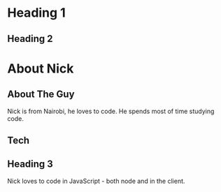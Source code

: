 # Heading 1

## Heading 2

# About Nick

## About The Guy

Nick is from Nairobi, he loves to code. He spends most of time studying code.

## Tech

## Heading 3

Nick loves to code in JavaScript - both node and in the client.
